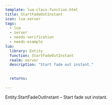 ```yaml
---
template: lua-class-function.html
title: StartFadeOutInstant
icon: lua-server
tags:
  - lua
  - server
  - needs-verification
  - needs-example
lua:
  library: Entity
  function: StartFadeOutInstant
  realm: server
  description: "Start fade out instant."
  
  
  returns:
    
---
```


<div class="lua__search__keywords">
Entity:StartFadeOutInstant &#x2013; Start fade out instant.
</div>

